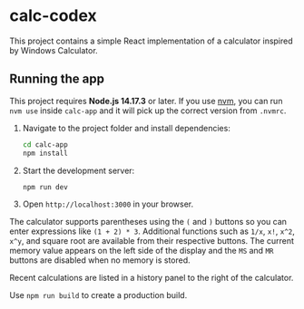 # calc-codex

This project contains a simple React implementation of a calculator inspired by Windows Calculator.

## Running the app

This project requires **Node.js 14.17.3** or later. If you use
[nvm](https://github.com/nvm-sh/nvm), you can run `nvm use` inside `calc-app`
and it will pick up the correct version from `.nvmrc`.

1. Navigate to the project folder and install dependencies:
   ```bash
   cd calc-app
   npm install
   ```
2. Start the development server:
   ```bash
   npm run dev
   ```
3. Open `http://localhost:3000` in your browser.

The calculator supports parentheses using the `(` and `)` buttons so you can
enter expressions like `(1 + 2) * 3`. Additional functions such as `1/x`,
`x!`, `x^2`, `x^y`, and square root are available from their respective
buttons. The current memory value appears on the left side of the display and
the `MS` and `MR` buttons are disabled when no memory is stored.

Recent calculations are listed in a history panel to the right of the
calculator.

Use `npm run build` to create a production build.
